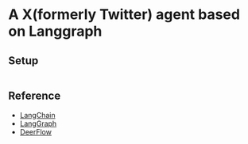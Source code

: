 # A X(formerly Twitter) agent based on Langgraph

## Setup

```bash

```



## Reference

- [LangChain](https://github.com/langchain-ai/langchain)
- [LangGraph](https://github.com/langchain-ai/langgraph)
- [DeerFlow](https://github.com/bytedance/deer-flow)